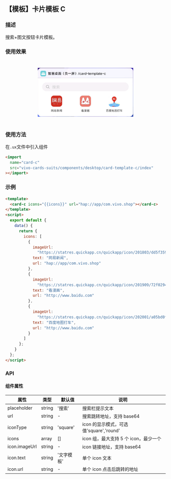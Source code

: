 ## 【模板】卡片模板 C

### 描述

搜索+图文按钮卡片模板。

### 使用效果

<div style="text-align: center;margin: 40px;">
<img src="../../assets/desktop-template-c.png" style="width:300px" alt="template-c"/>
</div>

### 使用方法

在`.ux`文件中引入组件

```html
<import
  name="card-c"
  src="vivo-cards-suits/components/desktop/card-template-c/index"
></import>
```

### 示例

```html
<template>
  <card-c icons="{{icons}}" url="hap://app/com.vivo.shop"></card-c>
</template>
<script>
  export default {
    data() {
      return {
        icons: [
          {
            imageUrl:
              "https://statres.quickapp.cn/quickapp/icon/201803/dd5f359e/f4e9449535a1e2141eda5a063c028bff.png",
            text: "网易新闻",
            url: "hap://app/com.vivo.shop"
          },
          {
            imageUrl:
              "https://statres.quickapp.cn/quickapp/icon/201909/72f02942/e3a0e7c80c26eff2765e74450585a0dc.png",
            text: "看漫画",
            url: "http://www.baidu.com"
          },
          {
            imageUrl:
              "https://statres.quickapp.cn/quickapp/icon/202001/a05bd0fb/d60d379bcba70a33119e9f74079f37c0.png",
            text: "百度地图打车",
            url: "http://www.baidu.com"
          }
        ]
      };
    }
  };
</script>
```

### API

#### 组件属性

| 属性          | 类型   | 默认值     | 说明                                    |
| ------------- | ------ | ---------- | --------------------------------------- |
| placeholder   | string | '搜索'     | 搜索栏提示文本                          |
| url           | string | -          | 搜索跳转地址，支持 base64               |
| iconType      | string | 'square'   | icon 的显示模式，可选值'square','round' |
| icons         | array  | []         | icon 组，最大支持 5 个 icon，最少一个   |
| icon.imageUrl | string | -          | icon 链接地址，支持 base64              |
| icon.text     | string | '文字模板' | 单个 icon 文本                          |
| icon.url      | string | -          | 单个 icon 点击后跳转的地址              |
